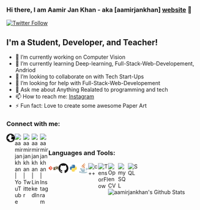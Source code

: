 ### Hi there, I am Aamir Jan Khan - aka [aamirjankhan] [website] 👋

[![Twitter Follow](https://img.shields.io/twitter/follow/AamirJanKhan5?color=1DA1F2&logo=twitter&style=for-the-badge)](https://twitter.com/intent/follow?original_referer=https%3A%2F%2Fgithub.com%2FAamirJanKhan5&screen_name=AamirJanKhan5)

## I'm a Student, Developer, and Teacher!

- 🔭 I’m currently working on Computer Vision
- 🌱 I’m currently learning Deep-learning, Full-Stack-Web-Developement, Andriod 
- 👯 I’m looking to collaborate on with Tech Start-Ups
- 🤔 I’m looking for help with Full-Stack-Web-Developement
- 💬 Ask me about Anything Realated to programming and tech
- 📫 How to reach me: [Instagram]
- ⚡ Fun fact: Love to create some awesome Paper Art

### Connect with me:

[<img align="left" alt="aamirjankhan.com" width="22px" src="https://raw.githubusercontent.com/iconic/open-iconic/master/svg/globe.svg" />][website]
[<img align="left" alt="aamirjankhan | YouTube" width="22px" src="https://cdn.jsdelivr.net/npm/simple-icons@v3/icons/youtube.svg" />][youtube]
[<img align="left" alt="aamirjankhan | Twitter" width="22px" src="https://cdn.jsdelivr.net/npm/simple-icons@v3/icons/twitter.svg" />][twitter]
[<img align="left" alt="aamirjankhan | LinkedIn" width="22px" src="https://cdn.jsdelivr.net/npm/simple-icons@v3/icons/linkedin.svg" />][linkedin]
[<img align="left" alt="aamirjankhan | Instagram" width="22px" src="https://cdn.jsdelivr.net/npm/simple-icons@v3/icons/instagram.svg" />][instagram]

<br />

### Languages and Tools:

<img align="left" alt="Git" width="26px" src="https://raw.githubusercontent.com/github/explore/78df643247d429f6cc873026c0622819ad797942/topics/git/git.png" />
<img align="left" alt="GitHub" width="26px" src="https://raw.githubusercontent.com/github/explore/78df643247d429f6cc873026c0622819ad797942/topics/github/github.png" />
<img align="left" alt="Python" width="26px" src="https://raw.githubusercontent.com/github/explore/78df643247d429f6cc873026c0622819ad797942/topics/python/python.png" />
<img align="left" alt="Java" width="26px" src="https://raw.githubusercontent.com/github/explore/78df643247d429f6cc873026c0622819ad797942/topics/java/java.png" />
<img align="left" alt="c++" width="26px" src="https://github.com/aamirjankhan/aamirjankhan/blob/master/icons/c%2B%2B.png" />
<img align="left" alt="TensorFlow" width="26px" src="https://github.com/aamirjankhan/aamirjankhan/blob/master/icons/c%2B%2B.png" />
<img align="left" alt="OpenCV" width="26px" src="https://github.com/aamirjankhan/aamirjankhan/blob/master/icons/c%2B%2B.png" />
<img align="left" alt="mySQL" width="26px" src="https://github.com/aamirjankhan/aamirjankhan/blob/master/icons/c%2B%2B.png" />
<img align="left" alt="SQL" width="26px" src="https://github.com/aamirjankhan/aamirjankhan/blob/master/icons/c%2B%2B.png" />

<br />

[website]: https://github.com/aamirjankhan
[twitter]: https://twitter.com/AamirJanKhan5
[youtube]: https://www.youtube.com/channel/UCRz9sfhH9_Izv0_3i90n3DQ
[instagram]: https://instagram.com/techwithajk
[linkedin]: https://linkedin.com/in/aamir-jan-khan-
[PyQt5 Playlist]: https://www.youtube.com/playlist?list=PLqPI6DRRAaf_pxmF1DIPcm5NQUdQcSYII

<br />

<img align="left" alt="aamirjankhan's Github Stats" src="https://github-readme-stats.codestackr.vercel.app/api?username=aamirjankhan&show_icons=true&hide_border=true" />


